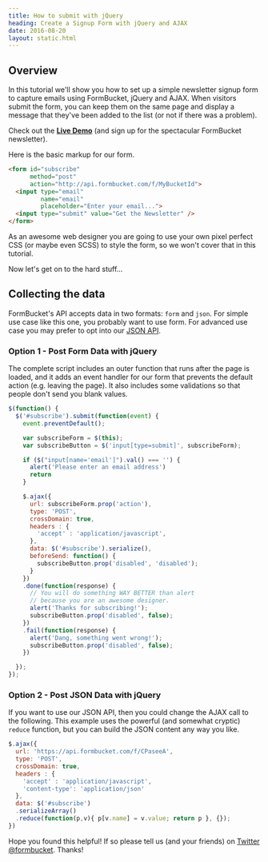 ```yaml
---
title: How to submit with jQuery
heading: Create a Signup Form with jQuery and AJAX
date: 2016-08-20
layout: static.html
---
```

## Overview

In this tutorial we'll show you how to set up a simple newsletter signup form to capture emails using FormBucket, jQuery and AJAX. When visitors submit the form, you can keep them on the same page and display a message that they've been added to the list (or not if there was a problem).

Check out the [**Live Demo**](/newsletter/) (and sign up for the spectacular FormBucket newsletter).

Here is the basic markup for our form.

```html
<form id="subscribe"
      method="post"
      action="http://api.formbucket.com/f/MyBucketId">
  <input type="email"
         name="email"
         placeholder="Enter your email...">
  <input type="submit" value="Get the Newsletter" />
</form>
```

As an awesome web designer you are going to use your own pixel perfect CSS (or maybe even SCSS) to style the form, so we won't cover that in this tutorial.

Now let's get on to the hard stuff...

## Collecting the data

FormBucket's API accepts data in two formats: `form` and `json`. For simple use case like this one, you probably want to use form. For advanced use case you may prefer to opt into our [JSON API](/docs/api/).

### Option 1 - Post Form Data with jQuery

The complete script includes an outer function that runs after the
page is loaded, and it adds an event handler for our form that prevents the default
action (e.g. leaving the page). It also includes some validations so that people
don't send you blank values.

```js
$(function() {
  $('#subscribe').submit(function(event) {
    event.preventDefault();

    var subscribeForm = $(this);
    var subscribeButton = $('input[type=submit]', subscribeForm);

    if ($("input[name='email']").val() === '') {
      alert('Please enter an email address')
      return
    }

    $.ajax({
      url: subscribeForm.prop('action'),
      type: 'POST',
      crossDomain: true,
      headers : {
        'accept' : 'application/javascript',
      },
      data: $('#subscribe').serialize(),
      beforeSend: function() {
        subscribeButton.prop('disabled', 'disabled');
      }
    })
    .done(function(response) {
      // You will do something WAY BETTER than alert
      // because you are an awesome designer.
      alert('Thanks for subscribing!');
      subscribeButton.prop('disabled', false);
    })
    .fail(function(response) {
      alert('Dang, something went wrong!');
      subscribeButton.prop('disabled', false);
    })

  });
});
```

### Option 2 - Post JSON Data with jQuery

If you want to use our JSON API, then you could change the AJAX call to the following. This example uses the powerful (and somewhat cryptic) `reduce` function, but you can build the JSON content any way you like.

```js
$.ajax({
  url: 'https://api.formbucket.com/f/CPaseeA',
  type: 'POST',
  crossDomain: true,
  headers : {
    'accept' : 'application/javascript',
    'content-type': 'application/json'
  },
  data: $('#subscribe')
  .serializeArray()
  .reduce(function(p,v){ p[v.name] = v.value; return p }, {});
})
```

Hope you found this helpful! If so please tell us (and your friends) on [Twitter @formbucket](https://twitter.com/FormBucket). Thanks!
